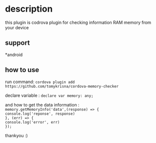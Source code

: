 # description 
this plugin is codrova plugin for checking information RAM memory from your device 

## support
*android

## how to use
run command:
`cordova plugin add https://github.com/tomykrisna/cordova-memory-checker`

declare variable :
`declare var memory: any;`

and how to get the data information : <br/>
`memory.getMemoryInfo('data',(response) => {`<br/>
       `console.log('reponse', response)`<br/>
     `}, (err) => {`<br/>
       `console.log('error', err)`<br/>
     `});`


thankyou :)
